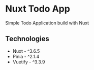 # Nuxt Todo App

Simple Todo Application build with Nuxt

## Technologies

- Nuxt - ^3.6.5
- Pinia - ^2.1.4
- Vuetify - ^3.3.9